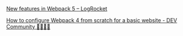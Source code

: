 
[New features in Webpack 5 – LogRocket](https://blog.logrocket.com/new-features-in-webpack-5-2559755adf5e)

[How to configure Webpack 4 from scratch for a basic website - DEV Community 👩‍💻👨‍💻](https://dev.to/pixelgoo/how-to-configure-webpack-from-scratch-for-a-basic-website-46a5)
